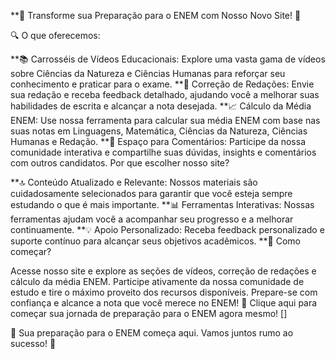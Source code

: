 **🌟 Transforme sua Preparação para o ENEM com Nosso Novo Site! 🌟

🔍 O que oferecemos:

**📚 Carrosséis de Vídeos Educacionais: Explore uma vasta gama de vídeos sobre Ciências da Natureza e Ciências Humanas para reforçar seu conhecimento e praticar para o exame.
**📝 Correção de Redações: Envie sua redação e receba feedback detalhado, ajudando você a melhorar suas habilidades de escrita e alcançar a nota desejada.
**📈 Cálculo da Média ENEM: Use nossa ferramenta para calcular sua média ENEM com base nas suas notas em Linguagens, Matemática, Ciências da Natureza, Ciências Humanas e Redação.
**💬 Espaço para Comentários: Participe da nossa comunidade interativa e compartilhe suas dúvidas, insights e comentários com outros candidatos.
Por que escolher nosso site?

**🔝 Conteúdo Atualizado e Relevante: Nossos materiais são cuidadosamente selecionados para garantir que você esteja sempre estudando o que é mais importante.
**📊 Ferramentas Interativas: Nossas ferramentas ajudam você a acompanhar seu progresso e a melhorar continuamente.
**💡 Apoio Personalizado: Receba feedback personalizado e suporte contínuo para alcançar seus objetivos acadêmicos.
**🚀 Como começar?

Acesse nosso site e explore as seções de vídeos, correção de redações e cálculo da média ENEM.
Participe ativamente da nossa comunidade de estudo e tire o máximo proveito dos recursos disponíveis.
Prepare-se com confiança e alcance a nota que você merece no ENEM!
🔗 Clique aqui para começar sua jornada de preparação para o ENEM agora mesmo! []

💪 Sua preparação para o ENEM começa aqui. Vamos juntos rumo ao sucesso! 💪
